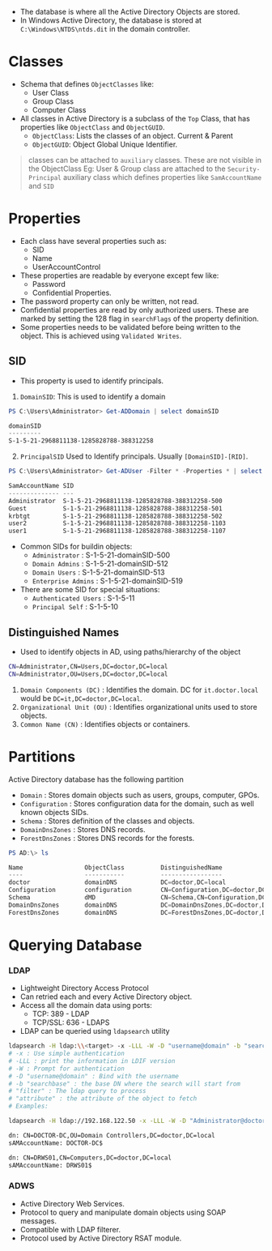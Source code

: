 - The database is where all the Active Directory Objects are stored.
- In Windows Active Directory, the database is stored at `C:\Windows\NTDS\ntds.dit` in the domain controller.
# Classes
- Schema that defines `ObjectClasses` like:
	- User Class
	- Group Class
	- Computer Class
- All classes in Active Directory is a subclass of the `Top` Class, that has properties like `ObjectClass` and `ObjectGUID`.
	- `ObjectClass`: Lists the classes of an object. Current & Parent
	- `ObjectGUID`: Object Global Unique Identifier.
> classes can be attached to `auxiliary` classes. These are not visible in the ObjectClass
> Eg: User & Group class are attached to the `Security-Principal` auxiliary class which defines properties like `SamAccountName` and `SID`

# Properties
- Each class have several properties such as:
	- SID
	- Name
	- UserAccountControl
- These properties are readable by everyone except few like:
	- Password
	- Confidential Properties.
- The password property can only be written, not read.
- Confidential properties are read by only authorized users. These are marked by setting the 128 flag in `searchFlags`  of the property definition.
- Some properties needs to be validated before being written to the object. This is achieved using `Validated Writes`.
## SID
- This property is used to identify principals.
1. `DomainSID`: This is used to identify a domain
```powershell
PS C:\Users\Administrator> Get-ADDomain | select domainSID

domainSID
---------
S-1-5-21-2968811138-1285828788-388312258   
```
2. `PrincipalSID` Used to Identify principals. Usually `[DomainSID]-[RID]`.
```powershell
PS C:\Users\Administrator> Get-ADUser -Filter * -Properties * | select SamAccountName,SID

SamAccountName SID
-------------- ---
Administrator  S-1-5-21-2968811138-1285828788-388312258-500
Guest          S-1-5-21-2968811138-1285828788-388312258-501
krbtgt         S-1-5-21-2968811138-1285828788-388312258-502
user2          S-1-5-21-2968811138-1285828788-388312258-1103
user1          S-1-5-21-2968811138-1285828788-388312258-1107    
```
- Common SIDs for buildin objects:
	- `Administrator` : S-1-5-21-domainSID-500
	- `Domain Admins` : S-1-5-21-domainSID-512
	- `Domain Users` : S-1-5-21-domainSID-513
	- `Enterprise Admins` : S-1-5-21-domainSID-519
- There are some SID for special situations:
	- `Authenticated Users` : S-1-5-11
	- `Principal Self` : S-1-5-10
## Distinguished Names
- Used to identify objects in AD, using paths/hierarchy of the object
```bash
CN=Administrator,CN=Users,DC=doctor,DC=local
CN=Administrator,OU=Users,DC=doctor,DC=local
```
1. `Domain Components (DC)` : Identifies the domain. DC for `it.doctor.local` would be `DC=it,DC=doctor,DC=local`.
2. `Organizational Unit (OU)` : Identifies organizational units used to store objects.
3. `Common Name (CN)` : Identifies objects or containers.

# Partitions
Active Directory database has the following partition
- `Domain` : Stores domain objects such as users, groups, computer, GPOs.
- `Configuration` : Stores configuration data for the domain, such as well known objects SIDs.
- `Schema` : Stores definition of the classes and objects.
- `DomainDnsZones` : Stores DNS records.
- `ForestDnsZones` : Stores DNS records for the forests.
```powershell
PS AD:\> ls

Name                 ObjectClass          DistinguishedName
----                 -----------          -----------------
doctor               domainDNS            DC=doctor,DC=local
Configuration        configuration        CN=Configuration,DC=doctor,DC=local
Schema               dMD                  CN=Schema,CN=Configuration,DC=doctor,DC=local
DomainDnsZones       domainDNS            DC=DomainDnsZones,DC=doctor,DC=local
ForestDnsZones       domainDNS            DC=ForestDnsZones,DC=doctor,DC=local      
```

# Querying Database
### LDAP
- Lightweight Directory Access Protocol
- Can retried each and every Active Directory object.
- Access all the domain data using ports:
	- TCP: 389 - LDAP
	- TCP/SSL: 636 - LDAPS
- LDAP can be queried using `ldapsearch` utility
```bash
ldapsearch -H ldap:\\<target> -x -LLL -W -D "username@domain" -b "searchbase" "filter" "attribute"
# -x : Use simple authentication
# -LLL : print the information in LDIF version
# -W : Prompt for authentication
# -D "username@domain" : Bind with the username
# -b "searchbase" : the base DN where the search will start from
# "filter" : The ldap query to process
# "attribute" : the attribute of the object to fetch
# Examples:

ldapsearch -H ldap://192.168.122.50 -x -LLL -W -D "Administrator@doctor.local" -b "dc=doctor,dc=local" "(ObjectClass=Computer)" "SamAccountname"

dn: CN=DOCTOR-DC,OU=Domain Controllers,DC=doctor,DC=local
sAMAccountName: DOCTOR-DC$

dn: CN=DRWS01,CN=Computers,DC=doctor,DC=local
sAMAccountName: DRWS01$
```
### ADWS
- Active Directory Web Services.
- Protocol to query and manipulate domain objects using SOAP messages.
- Compatible with LDAP filterer.
- Protocol used by Active Directory RSAT module.